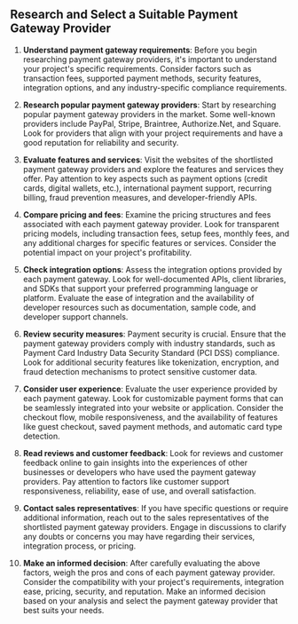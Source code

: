 

## Research and Select a Suitable Payment Gateway Provider

1. **Understand payment gateway requirements**: Before you begin researching payment gateway providers, it's important to understand your project's specific requirements. Consider factors such as transaction fees, supported payment methods, security features, integration options, and any industry-specific compliance requirements.

2. **Research popular payment gateway providers**: Start by researching popular payment gateway providers in the market. Some well-known providers include PayPal, Stripe, Braintree, Authorize.Net, and Square. Look for providers that align with your project requirements and have a good reputation for reliability and security.

3. **Evaluate features and services**: Visit the websites of the shortlisted payment gateway providers and explore the features and services they offer. Pay attention to key aspects such as payment options (credit cards, digital wallets, etc.), international payment support, recurring billing, fraud prevention measures, and developer-friendly APIs.

4. **Compare pricing and fees**: Examine the pricing structures and fees associated with each payment gateway provider. Look for transparent pricing models, including transaction fees, setup fees, monthly fees, and any additional charges for specific features or services. Consider the potential impact on your project's profitability.

5. **Check integration options**: Assess the integration options provided by each payment gateway. Look for well-documented APIs, client libraries, and SDKs that support your preferred programming language or platform. Evaluate the ease of integration and the availability of developer resources such as documentation, sample code, and developer support channels.

6. **Review security measures**: Payment security is crucial. Ensure that the payment gateway providers comply with industry standards, such as Payment Card Industry Data Security Standard (PCI DSS) compliance. Look for additional security features like tokenization, encryption, and fraud detection mechanisms to protect sensitive customer data.

7. **Consider user experience**: Evaluate the user experience provided by each payment gateway. Look for customizable payment forms that can be seamlessly integrated into your website or application. Consider the checkout flow, mobile responsiveness, and the availability of features like guest checkout, saved payment methods, and automatic card type detection.

8. **Read reviews and customer feedback**: Look for reviews and customer feedback online to gain insights into the experiences of other businesses or developers who have used the payment gateway providers. Pay attention to factors like customer support responsiveness, reliability, ease of use, and overall satisfaction.

9. **Contact sales representatives**: If you have specific questions or require additional information, reach out to the sales representatives of the shortlisted payment gateway providers. Engage in discussions to clarify any doubts or concerns you may have regarding their services, integration process, or pricing.

10. **Make an informed decision**: After carefully evaluating the above factors, weigh the pros and cons of each payment gateway provider. Consider the compatibility with your project's requirements, integration ease, pricing, security, and reputation. Make an informed decision based on your analysis and select the payment gateway provider that best suits your needs.
